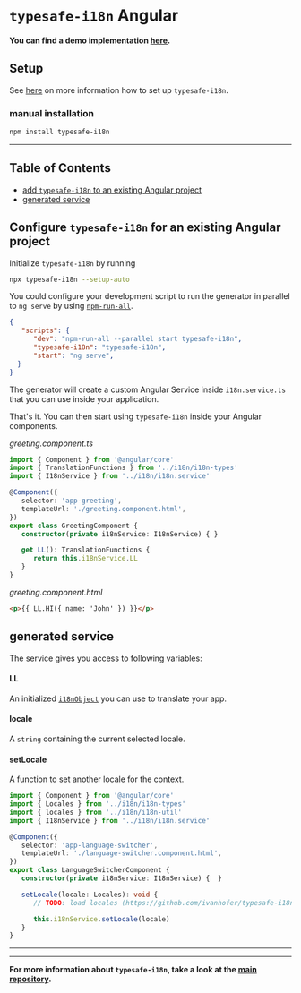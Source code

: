 # `typesafe-i18n` Angular

**You can find a demo implementation [here](https://github.com/ivanhofer/typesafe-i18n/tree/main/packages/adapter-angular/example).**

## Setup

See [here](https://github.com/ivanhofer/typesafe-i18n#get-started) on more information how to set up `typesafe-i18n`.

### manual installation

```bash
npm install typesafe-i18n
```

---

## Table of Contents
 - [add `typesafe-i18n` to an existing Angular project](#configure-typesafe-i18n-for-an-existing-angular-project)
 - [generated service](#generated-service)


<!-- ------------------------------------------------------------------------------------------ -->
<!-- ------------------------------------------------------------------------------------------ -->
<!-- ------------------------------------------------------------------------------------------ -->

## Configure `typesafe-i18n` for an existing Angular project


Initialize `typesafe-i18n` by running

```bash
npx typesafe-i18n --setup-auto
```

You could configure your development script to run the generator in parallel to `ng serve` by using [`npm-run-all`](https://github.com/mysticatea/npm-run-all).

```json
{
   "scripts": {
      "dev": "npm-run-all --parallel start typesafe-i18n",
      "typesafe-i18n": "typesafe-i18n",
      "start": "ng serve",
  }
}
```

The generator will create a custom Angular Service inside `i18n.service.ts` that you can use inside your application.

That's it. You can then start using `typesafe-i18n` inside your Angular components.


_greeting.component.ts_
```typescript
import { Component } from '@angular/core'
import { TranslationFunctions } from '../i18n/i18n-types'
import { I18nService } from '../i18n/i18n.service'

@Component({
   selector: 'app-greeting',
   templateUrl: './greeting.component.html',
})
export class GreetingComponent {
   constructor(private i18nService: I18nService) { }

   get LL(): TranslationFunctions {
      return this.i18nService.LL
   }
}
```

_greeting.component.html_
```html
<p>{{ LL.HI({ name: 'John' }) }}</p>
```

## generated service

The service gives you access to following variables:

#### LL

An initialized [`i18nObject`](https://github.com/ivanhofer/typesafe-i18n/tree/main/packages/runtime#i18nObject) you can use to translate your app.

#### locale

A `string` containing the current selected locale.

#### setLocale

A function to set another locale for the context.

```typescript
import { Component } from '@angular/core'
import { Locales } from '../i18n/i18n-types'
import { locales } from '../i18n/i18n-util'
import { I18nService } from '../i18n/i18n.service'

@Component({
   selector: 'app-language-switcher',
   templateUrl: './language-switcher.component.html',
})
export class LanguageSwitcherComponent {
   constructor(private i18nService: I18nService) {	}

   setLocale(locale: Locales): void {
      // TODO: load locales (https://github.com/ivanhofer/typesafe-i18n/tree/main/packages/generator#loading-locales)

      this.i18nService.setLocale(locale)
   }
}
```


---
---

**For more information about `typesafe-i18n`, take a look at the [main repository](https://github.com/ivanhofer/typesafe-i18n).**